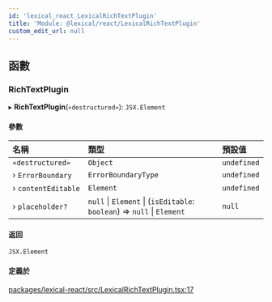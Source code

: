 ```yaml
---
id: 'lexical_react_LexicalRichTextPlugin'
title: 'Module: @lexical/react/LexicalRichTextPlugin'
custom_edit_url: null
---
```


## 函數

### RichTextPlugin

▸ **RichTextPlugin**(`«destructured»`): `JSX.Element`

#### 參數

| 名稱                | 類型                                                                    | 預設值      |
| :------------------ | :---------------------------------------------------------------------- | :---------- |
| `«destructured»`    | `Object`                                                                | `undefined` |
| › `ErrorBoundary`   | `ErrorBoundaryType`                                                     | `undefined` |
| › `contentEditable` | `Element`                                                               | `undefined` |
| › `placeholder?`    | `null` \| `Element` \| (`isEditable`: `boolean`) => `null` \| `Element` | `null`      |

#### 返回

`JSX.Element`

#### 定義於

[packages/lexical-react/src/LexicalRichTextPlugin.tsx:17](https://github.com/facebook/lexical/tree/main/packages/lexical-react/src/LexicalRichTextPlugin.tsx#L17)
